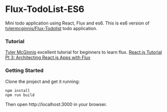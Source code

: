 # Flux-TodoList-ES6
Mini todo application using React, Flux and es6.
This is es6 version of [tylermcginnis/Flux-Todolist](https://github.com/tylermcginnis/Flux-Todolist) todo application.

### Tutorial
[Tyler McGinnis](https://github.com/tylermcginnis) excellent tutorial for beginners to learn flux.
[React.js Tutorial Pt 3: Architecting React.js Apps with Flux](http://tylermcginnis.com/reactjs-tutorial-pt-3-architecting-react-js-apps-with-flux/)

### Getting Started
Clone the project and get it running:

```
npm install
npm run build
```

Then open http://localhost:3000 in your browser.
